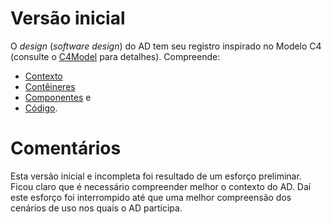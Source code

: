 # Versão inicial 

O _design_ (_software design_) do AD tem seu registro inspirado no Modelo C4 (consulte o [C4Model](https://c4model.com) para detalhes).
Compreende:

- [Contexto](contexto.md)
- [Contêineres](container.md)
- [Componentes](component.md) e
- [Código](codigo.md).

# Comentários

Esta versão inicial e incompleta foi resultado de um esforço preliminar.
Ficou claro que é necessário compreender melhor o contexto do AD. 
Daí este esforço foi interrompido até que uma melhor compreensão dos
cenários de uso nos quais o AD participa. 
